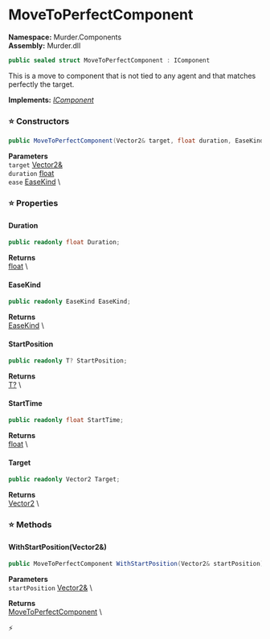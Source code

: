 # MoveToPerfectComponent

**Namespace:** Murder.Components \
**Assembly:** Murder.dll

```csharp
public sealed struct MoveToPerfectComponent : IComponent
```

This is a move to component that is not tied to any agent and
            that matches perfectly the target.

**Implements:** _[IComponent](../../Bang/Components/IComponent.html)_

### ⭐ Constructors
```csharp
public MoveToPerfectComponent(Vector2& target, float duration, EaseKind ease)
```

**Parameters** \
`target` [Vector2&](https://learn.microsoft.com/en-us/dotnet/api/System.Numerics.Vector2?view=net-7.0) \
`duration` [float](https://learn.microsoft.com/en-us/dotnet/api/System.Single?view=net-7.0) \
`ease` [EaseKind](../../Murder/Utilities/EaseKind.html) \

### ⭐ Properties
#### Duration
```csharp
public readonly float Duration;
```

**Returns** \
[float](https://learn.microsoft.com/en-us/dotnet/api/System.Single?view=net-7.0) \
#### EaseKind
```csharp
public readonly EaseKind EaseKind;
```

**Returns** \
[EaseKind](../../Murder/Utilities/EaseKind.html) \
#### StartPosition
```csharp
public readonly T? StartPosition;
```

**Returns** \
[T?](https://learn.microsoft.com/en-us/dotnet/api/System.Nullable-1?view=net-7.0) \
#### StartTime
```csharp
public readonly float StartTime;
```

**Returns** \
[float](https://learn.microsoft.com/en-us/dotnet/api/System.Single?view=net-7.0) \
#### Target
```csharp
public readonly Vector2 Target;
```

**Returns** \
[Vector2](https://learn.microsoft.com/en-us/dotnet/api/System.Numerics.Vector2?view=net-7.0) \
### ⭐ Methods
#### WithStartPosition(Vector2&)
```csharp
public MoveToPerfectComponent WithStartPosition(Vector2& startPosition)
```

**Parameters** \
`startPosition` [Vector2&](https://learn.microsoft.com/en-us/dotnet/api/System.Numerics.Vector2?view=net-7.0) \

**Returns** \
[MoveToPerfectComponent](../../Murder/Components/MoveToPerfectComponent.html) \



⚡